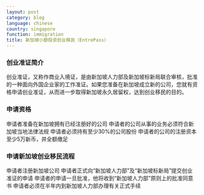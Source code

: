 ```yaml
---
layout: post
category: blog
language: chinese
country: singapore
function: immigration
title: 新加坡小额投资创业移民（EntrePass）
---
```


<h3>创业准证简介</h3>
创业准证，又称作商业入境证，是由新加坡人力部及新加坡标新局联合审核，批准的一种面向外国企业家的工作准证。如果您准备在新加坡成立新的公司，您就有资格申请创业准证，从而进一步取得新加坡永久居留权，达到创业移民的目的。


<h3>申请资格</h3>
申请者准备在新加坡拥有已经注册好的公司 
申请者的公司从事的业务必须符合新加坡当地法律法规 
申请者必须持有至少30%的公司股份 
申请者的公司的注册资本至少5万新币，并全额缴足


<h3>申请新加坡创业移民流程</h3>
申请者注册新加坡公司 
申请者正式向“新加坡人力部”及“新加坡标新局”提交创业准证的申请 
申请者的申请一旦批准，他将收到“新加坡人力部”原则上的批准同意书 
申请者必须在半年内到新加坡人力部办理有关正式手续